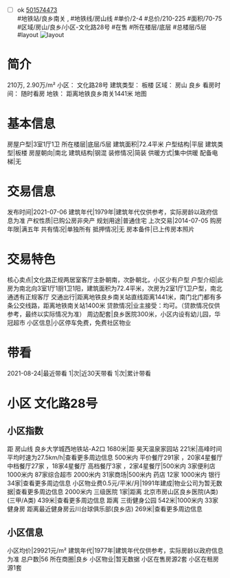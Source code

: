 - [ ] ok [501574473](https://bj.5i5j.com/ershoufang/501574473.html)  
 #地铁站/良乡南关 ,  #地铁线/房山线
#单价/2-4 #总价/210-225 #面积/70-75   #区域/房山/良乡/小区-文化路28号 #在售 #所在楼层/底层 #总楼层/5层 #layout 
![layout](http://image2a.5i5j.com/scm/HOUSE_CUSTOMER/36948f9c049549a7a9d63330101d7b8f.jpg_P5.jpg) 
# 简介 
 210万,  2.90万/m² 
小区： 文化路28号
建筑类型： 板楼
区域： 房山 良乡
看房时间： 随时看房
地铁： 距离地铁良乡南关1441米 地图
# 基本信息 
 房屋户型|3室1厅1卫
所在楼层|底层/5层
建筑面积|72.4平米
户型结构|平层
建筑类型|板楼
房屋朝向|南北
建筑结构|钢混
装修情况|简装
供暖方式|集中供暖
配备电梯|无
# 交易信息 
 发布时间|2021-07-06
建筑年代|1979年|建筑年代仅供参考，实际房龄以政府信息为准
产权性质|已购公房非央产
规划用途|普通住宅
上次交易|2014-07-05
购房年限|满五年
共有情况|单独所有
抵押情况|无
房本备件|已上传房本照片
# 交易特色 
 核心卖点|文化路正规两居室客厅主卧朝南，次卧朝北，小区少有户型
户型介绍|此房为南北向3室1厅1厨1卫1阳，建筑面积为72.4平米，次房为2室1厅1卫户型，南北通透有正规客厅
交通出行|距离地铁良乡南关站直线距离1441米，南门北门都有多条公交线路，距离地铁南关站1400米
贷款情况|业主接受：均可。（贷款情况仅供参考，最终以实际情况为准）
周边配套|良乡医院300米，小区内设有幼儿园，华冠超市
小区信息|小区停车免费，免费社区物业
# 带看 
 2021-08-24|最近带看	 1|次|近30天带看	 1|次|累计带看
# 小区 文化路28号
## 小区指数 
 距 房山线 良乡大学城西地铁站-A2口 1680米|距 昊天温泉家园站 221米|高峰时间平均时速为27.5km/h|查看更多周边信息
500米内 平价餐厅291家 ，20家4星餐厅
中档餐厅27家 ，18家4星餐厅
高档餐厅3家 ，2家4星餐厅|500米内 3家便利店
1000米内 87家综合超市
2000米内 31家商场|500米内 药店 12家
1000米内 银行 34家|查看更多周边信息
小区物业费0.5元/平米/月|1991年建成|物业公司为暂无数据|查看更多周边信息
2000米内 三级医院 1家|距离 北京市房山区良乡医院(A类) (三甲/A类) 439米|查看更多周边信息
距离 三街健身公园 542米|1000米内 33家 健身房
距离最近健身房云川台球俱乐部(良乡店) 269米|查看更多周边信息
## 小区信息 
 小区均价|29921元/m²
建筑年代|1977年|建筑年代仅供参考，实际房龄以政府信息为准
总户数|56
所在商圈|良乡
小区物业|暂无数据
小区在售房源2套
小区在租房源1套
